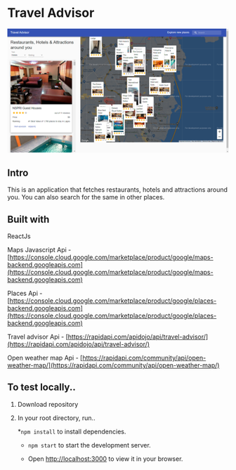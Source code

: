 # Travel Advisor

![alt text](https://github.com/kayprogrammer/travel-advisor-with-react/blob/main/src/assets/display.png?raw=true)

## Intro

This is an application that fetches restaurants, hotels and attractions around you.
You can also search for the same in other places.

## Built with
ReactJs

Maps Javascript Api - [https://console.cloud.google.com/marketplace/product/google/maps-backend.googleapis.com](https://console.cloud.google.com/marketplace/product/google/maps-backend.googleapis.com) 

Places Api - [https://console.cloud.google.com/marketplace/product/google/places-backend.googleapis.com](https://console.cloud.google.com/marketplace/product/google/places-backend.googleapis.com)

Travel advisor Api - [https://rapidapi.com/apidojo/api/travel-advisor/](https://rapidapi.com/apidojo/api/travel-advisor/)

Open weather map Api - [https://rapidapi.com/community/api/open-weather-map/](https://rapidapi.com/community/api/open-weather-map/)


## To test locally..

1. Download repository
2. In your root directory, run..

   *`npm install` to install dependencies.
   
   * `npm start` to start the development server.

   * Open [http://localhost:3000](http://localhost:3000) to view it in your browser.

